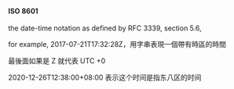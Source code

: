 #### ISO 8601

the date-time notation as defined by RFC 3339, section 5.6, 

for example, 2017-07-21T17:32:28Z，用字串表現一個帶有時區的時間



最後面如果是 Z 就代表 UTC +0

2020-12-26T12:38:00+08:00  表示这个时间是指东八区的时间